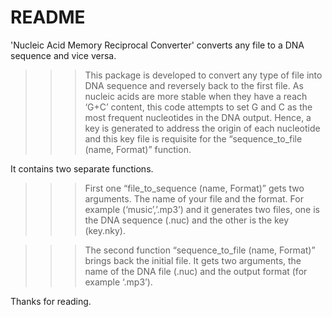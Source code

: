 README
======

'Nucleic Acid Memory Reciprocal Converter' converts any file to a DNA sequence and vice versa.

>>> This package is developed to convert any type of file into DNA sequence and reversely back to the first file.
As nucleic acids are more stable when they have a reach ‘G+C’ content, this code attempts to set G and C as the most frequent nucleotides in the DNA output. Hence, a key is generated to address the origin of each nucleotide and this key file is requisite for the “sequence_to_file (name, Format)” function.

It contains two separate functions. 

>>> First one “file_to_sequence (name, Format)” gets two arguments. The name of your file and the format. For example (‘music’,’.mp3’) and it generates two files, one is the DNA sequence (.nuc) and the other is the key (key.nky).

>>> The second function “sequence_to_file (name, Format)”  brings back the initial file. It gets two arguments, the name of the DNA file (.nuc) and the output format (for example ‘.mp3’). 


Thanks for reading.
